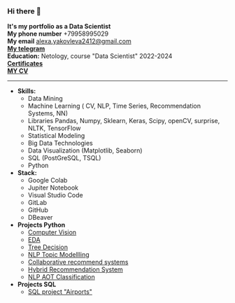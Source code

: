 ### Hi there 👋


__It's my portfolio as a Data Scientist__  
**My phone number** +79958995029  
**My email** alexa.yakovleva2412@gmail.com  
[**My telegram**](https:/t.me/alexa_yakovleva24)  
**Education:** Netology, course "Data Scientist" 2022-2024  
[**Certificates**](https://github.com/AleksandraIakovleva/AleksandraIakovleva/tree/main/Сертификаты)  
[**MY CV**](https://docs.google.com/document/d/1qaNiwWjfn5sUlOq188zU5K2l8jnYgga1/edit)
___ 
+ **Skills:**
  + Data Mining
  + Machine Learning ( CV, NLP, Time Series, Recommendation Systems, NN)
  +  Libraries Pandas, Numpy, Sklearn, Keras, Scipy, openCV, surprise, NLTK, TensorFlow
  + Statistical Modeling
  + Big Data Technologies
  + Data Visualization (Matplotlib, Seaborn)
  + SQL (PostGreSQL, TSQL)
  + Python 
+ **Stack:** 
  + Google Colab
  + Jupiter Notebook
  + Visual Studio Code
  + GitLab
  + GitHub
  + DBeaver
+ **Projects Python**
  + [ Computer Vision](https://github.com/AleksandraIakovleva/AleksandraIakovleva/blob/main/dog_vs_cat_computer_vision.ipynb)
  + [EDA](https://github.com/AleksandraIakovleva/AleksandraIakovleva/blob/main/EDA_тестовое.ipynb)
  + [Tree Decision](https://github.com/AleksandraIakovleva/AleksandraIakovleva/blob/main/Tree_Decision.ipynb) 
  + [NLP Topic Modellling](https://github.com/AleksandraIakovleva/AleksandraIakovleva/blob/main/Topic_modelling-2.ipynb)
  + [Collaborative recommend systems](https://colab.research.google.com/drive/1JgU6Xfv_Y5rbg9kSbzNu_SHsl0XPXbaf?usp=sharing#scrollTo=6RtMSaG77umX)
  + [Hybrid Recommendation System](https://colab.research.google.com/drive/1dGfJU5irXXLLvbLFehrWzvXDJS0arjdr?usp=sharing#scrollTo=A0Cv9owlJ6ds)
  + [NLP AOT Classification](https://github.com/AleksandraIakovleva/AleksandraIakovleva/blob/main/AOT.ipynb)
+ **Projects SQL**
  + [SQL project "Airports"](https://github.com/AleksandraIakovleva/AleksandraIakovleva/blob/main/Итоговая_работа.sql)

